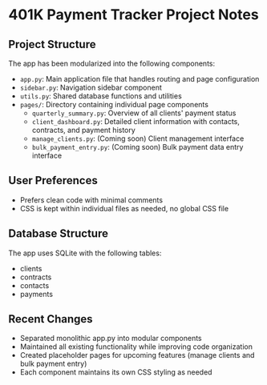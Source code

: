 # 401K Payment Tracker Project Notes

## Project Structure
The app has been modularized into the following components:

- `app.py`: Main application file that handles routing and page configuration
- `sidebar.py`: Navigation sidebar component
- `utils.py`: Shared database functions and utilities
- `pages/`: Directory containing individual page components
  - `quarterly_summary.py`: Overview of all clients' payment status
  - `client_dashboard.py`: Detailed client information with contacts, contracts, and payment history
  - `manage_clients.py`: (Coming soon) Client management interface
  - `bulk_payment_entry.py`: (Coming soon) Bulk payment data entry interface

## User Preferences
- Prefers clean code with minimal comments
- CSS is kept within individual files as needed, no global CSS file


## Database Structure
The app uses SQLite with the following tables:
- clients
- contracts
- contacts
- payments

## Recent Changes
- Separated monolithic app.py into modular components
- Maintained all existing functionality while improving code organization
- Created placeholder pages for upcoming features (manage clients and bulk payment entry)
- Each component maintains its own CSS styling as needed

